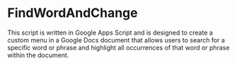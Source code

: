 # FindWordAndChange
This script is written in Google Apps Script and is designed to create a custom menu in a Google Docs document that allows users to search for a specific word or phrase and highlight all occurrences of that word or phrase within the document.
